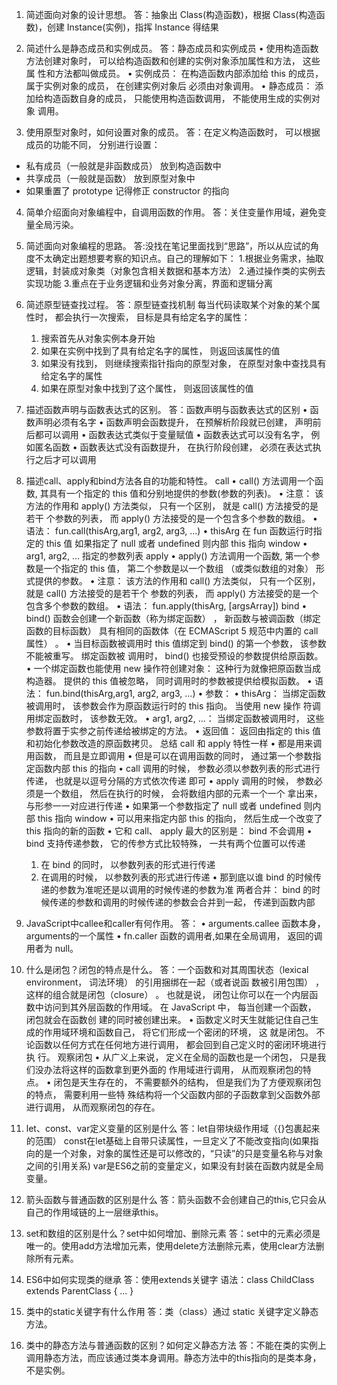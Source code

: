1. 简述面向对象的设计思想。
答：抽象出 Class(构造函数)，根据 Class(构造函数)，创建 Instance(实例)，指挥 Instance 得结果

2. 简述什么是静态成员和实例成员。
答：静态成员和实例成员
• 使用构造函数方法创建对象时， 可以给构造函数和创建的实例对象添加属性和方法， 这些属
性和方法都叫做成员。
• ​实例成员： 在构造函数内部添加给 this 的成员， 属于实例对象的成员， 在创建实例对象后
必须由对象调用。
• 静态成员： 添加给构造函数自身的成员， 只能使用构造函数调用， 不能使用生成的实例对象
调用。

3. 使用原型对象时，如何设置对象的成员。
答：在定义构造函数时， 可以根据成员的功能不同， 分别进行设置：
- 私有成员（一般就是非函数成员） 放到构造函数中
- 共享成员（一般就是函数） 放到原型对象中
- 如果重置了 prototype 记得修正 constructor 的指向

4. 简单介绍面向对象编程中，自调用函数的作用。
答：关住变量作用域，避免变量全局污染。

5. 简述面向对象编程的思路。
答:没找在笔记里面找到“思路”，所以从应试的角度不太确定出题想要考察的知识点。自己的理解如下：
    1.根据业务需求，抽取逻辑，封装成对象类（对象包含相关数据和基本方法）
    2.通过操作类的实例去实现功能
    3.重点在于业务逻辑和业务对象分离，界面和逻辑分离

6. 简述原型链查找过程。
答：原型链查找机制
    每当代码读取某个对象的某个属性时， 都会执行一次搜索， 目标是具有给定名字的属性：
    1. 搜索首先从对象实例本身开始
    2. 如果在实例中找到了具有给定名字的属性， 则返回该属性的值
    3. 如果没有找到， 则继续搜索指针指向的原型对象， 在原型对象中查找具有给定名字的属性
    4. 如果在原型对象中找到了这个属性， 则返回该属性的值

7. 描述函数声明与函数表达式的区别。
    答：函数声明与函数表达式的区别
• 函数声明必须有名字
• 函数声明会函数提升， 在预解析阶段就已创建， 声明前后都可以调用
• 函数表达式类似于变量赋值
• 函数表达式可以没有名字， 例如匿名函数
• 函数表达式没有函数提升， 在执行阶段创建， 必须在表达式执行之后才可以调用

8. 描述call、apply和bind方法各自的功能和特性。
call
• call() 方法调用一个函数, 其具有一个指定的 this 值和分别地提供的参数(参数的列表)。
• 注意： 该方法的作用和 apply() 方法类似， 只有一个区别， 就是 call() 方法接受的是若干
个参数的列表， 而 apply() 方法接受的是一个包含多个参数的数组。
• 语法：
fun.call(thisArg,arg1, arg2, arg3, ...)
• thisArg
在 fun 函数运行时指定的 this 值
如果指定了 null 或者 undefined 则内部 this 指向 window
• arg1, arg2, ...
指定的参数列表
apply
• apply() 方法调用一个函数, 第一个参数是一个指定的 this 值， 第二个参数是以一个数组
（或类似数组的对象） 形式提供的参数。
• 注意： 该方法的作用和 call() 方法类似， 只有一个区别， 就是 call() 方法接受的是若干个
参数的列表， 而 apply() 方法接受的是一个包含多个参数的数组。
• 语法：
fun.apply(thisArg, [argsArray])
bind
• bind() 函数会创建一个新函数（称为绑定函数） ， 新函数与被调函数（绑定函数的目标函数）
具有相同的函数体（在 ECMAScript 5 规范中内置的 call 属性） 。
• 当目标函数被调用时 this 值绑定到 bind() 的第一个参数， 该参数不能被重写。 绑定函数被
调用时， bind() 也接受预设的参数提供给原函数。
• 一个绑定函数也能使用 new 操作符创建对象： 这种行为就像把原函数当成构造器。 提供的
this 值被忽略， 同时调用时的参数被提供给模拟函数。
• 语法：
fun.bind(thisArg,arg1, arg2, arg3, ...)
• 参数：
• thisArg： 当绑定函数被调用时， 该参数会作为原函数运行时的 this 指向。 当使用 new 操作
符调用绑定函数时， 该参数无效。
• arg1, arg2, ...： 当绑定函数被调用时， 这些参数将置于实参之前传递给被绑定的方法。
• 返回值：
返回由指定的 this 值和初始化参数改造的原函数拷贝。
总结
call 和 apply 特性一样
• 都是用来调用函数， 而且是立即调用
• 但是可以在调用函数的同时， 通过第一个参数指定函数内部 this 的指向
• call 调用的时候， 参数必须以参数列表的形式进行传递， 也就是以逗号分隔的方式依次传递
即可
• apply 调用的时候， 参数必须是一个数组， 然后在执行的时候， 会将数组内部的元素一个一个
拿出来， 与形参一一对应进行传递
• 如果第一个参数指定了 null 或者 undefined 则内部 this 指向 window
• 可以用来指定内部 this 的指向， 然后生成一个改变了 this 指向的新的函数
• 它和 call、 apply 最大的区别是： bind 不会调用
• bind 支持传递参数， 它的传参方式比较特殊， 一共有两个位置可以传递
    1. 在 bind 的同时， 以参数列表的形式进行传递
    2. 在调用的时候， 以参数列表的形式进行传递
• 那到底以谁 bind 的时候传递的参数为准呢还是以调用的时候传递的参数为准
两者合并： bind 的时候传递的参数和调用的时候传递的参数会合并到一起， 传递到函数内部

9. JavaScript中callee和caller有何作用。
答：
• arguments.callee 函数本身， arguments的一个属性
• fn.caller 函数的调用者,如果在全局调用， 返回的调用者为 null。

10. 什么是闭包？闭包的特点是什么。
答：一个函数和对其周围状态（lexical environment， 词法环境） 的引用捆绑在一起（或者说函
数被引用包围） ， 这样的组合就是闭包（closure） 。 也就是说， 闭包让你可以在一个内层函
数中访问到其外层函数的作用域。 在 JavaScript 中， 每当创建一个函数， 闭包就会在函数创
建的同时被创建出来。
• 函数定义时天生就能记住自己生成的作用域环境和函数自己， 将它们形成一个密闭的环境， 这
就是闭包。 不论函数以任何方式在任何地方进行调用， 都会回到自己定义时的密闭环境进行执
行。
观察闭包
    • 从广义上来说， 定义在全局的函数也是一个闭包， 只是我们没办法将这样的函数拿到更外面的
作用域进行调用， 从而观察闭包的特点。
    • 闭包是天生存在的， 不需要额外的结构， 但是我们为了方便观察闭包的特点， 需要利用一些特
殊结构将一个父函数内部的子函数拿到父函数外部进行调用， 从而观察闭包的存在。

11. let、const、var定义变量的区别是什么
答：let自带块级作用域（{}包裹起来的范围）
const在let基础上自带只读属性，一旦定义了不能改变指向(如果指向的是一个对象，对象的属性还是可以修改的，“只读”的只是变量名称与对象之间的引用关系)
var是ES6之前的变量定义，如果没有封装在函数内就是全局变量。

12. 箭头函数与普通函数的区别是什么
答：箭头函数不会创建自己的this,它只会从自己的作用域链的上一层继承this。

13. set和数组的区别是什么？set中如何增加、删除元素
答：set中的元素必须是唯一的。使用add方法增加元素，使用delete方法删除元素，使用clear方法删除所有元素。

14. ES6中如何实现类的继承
答：使用extends关键字
语法：class ChildClass extends ParentClass { ... }

15. 类中的static关键字有什么作用
答：类（class）通过 static 关键字定义静态方法。

16. 类中的静态方法与普通函数的区别？如何定义静态方法
答：不能在类的实例上调用静态方法，而应该通过类本身调用。静态方法中的this指向的是类本身，不是实例。